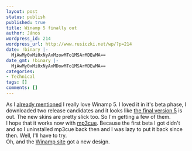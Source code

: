 ```yaml
---
layout: post
status: publish
published: true
title: Winamp 5 finally out
author: János
wordpress_id: 214
wordpress_url: http://www.rusiczki.net/wp/?p=214
date: !binary |-
  MjAwMy0xMi0xNyAxMzowMTo1MSArMDEwMA==
date_gmt: !binary |-
  MjAwMy0xMi0xNyAxMDowMTo1MSArMDEwMA==
categories:
- Technical
tags: []
comments: []
---
```

<p>As I <a href="http://www.rusiczki.net/blog/archives/2003/10/21/winamp_5_rocks">already mentioned</a> I really love Winamp 5. I loved it in it's beta phase, I downloaded two release candidates and it looks like <a title="Winamp 5 download" href="http://www.winamp.com/player/">the final version 5</a> is out. The new skins are pretty slick too. So I'm getting a few of them.<br />
I hope that it works now with <a href="http://guerillasoft.nstemp.com/mp3cue/" title="THE plug-in of choice if you have ripped mixes lying around">mp3cue</a>. Because the first beta I got didn't and so I uninstalled mp3cue back then and I was lazy to put it back since then. Well, I'll have to try.<br />
Oh, and the <a href="http://www.winamp.com">Winamp site</a> got a new design.</p>
